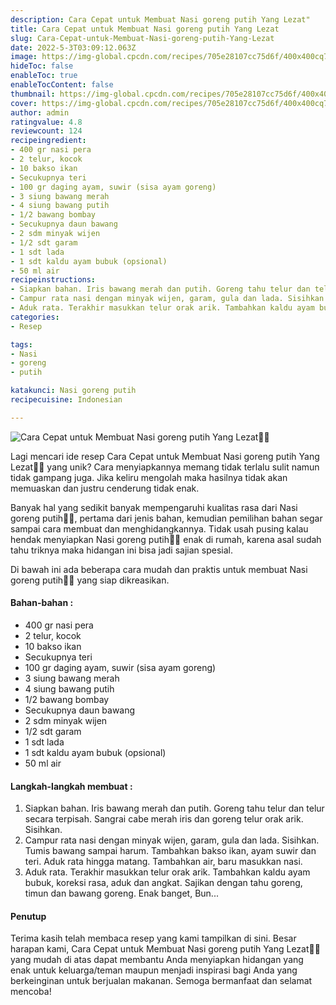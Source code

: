 ```yaml
---
description: Cara Cepat untuk Membuat Nasi goreng putih Yang Lezat"
title: Cara Cepat untuk Membuat Nasi goreng putih Yang Lezat
slug: Cara-Cepat-untuk-Membuat-Nasi-goreng-putih-Yang-Lezat
date: 2022-5-3T03:09:12.063Z
image: https://img-global.cpcdn.com/recipes/705e28107cc75d6f/400x400cq70/photo.jpg
hideToc: false
enableToc: true
enableTocContent: false
thumbnail: https://img-global.cpcdn.com/recipes/705e28107cc75d6f/400x400cq70/photo.jpg
cover: https://img-global.cpcdn.com/recipes/705e28107cc75d6f/400x400cq70/photo.jpg
author: admin
ratingvalue: 4.8
reviewcount: 124
recipeingredient:
- 400 gr nasi pera
- 2 telur, kocok
- 10 bakso ikan
- Secukupnya teri
- 100 gr daging ayam, suwir (sisa ayam goreng)
- 3 siung bawang merah
- 4 siung bawang putih
- 1/2 bawang bombay
- Secukupnya daun bawang
- 2 sdm minyak wijen
- 1/2 sdt garam
- 1 sdt lada
- 1 sdt kaldu ayam bubuk (opsional)
- 50 ml air
recipeinstructions:
- Siapkan bahan. Iris bawang merah dan putih. Goreng tahu telur dan telur secara terpisah. Sangrai cabe merah iris dan goreng telur orak arik. Sisihkan.
- Campur rata nasi dengan minyak wijen, garam, gula dan lada. Sisihkan. Tumis bawang sampai harum. Tambahkan bakso ikan, ayam suwir dan teri. Aduk rata hingga matang. Tambahkan air, baru masukkan nasi.
- Aduk rata. Terakhir masukkan telur orak arik. Tambahkan kaldu ayam bubuk, koreksi rasa, aduk dan angkat. Sajikan dengan tahu goreng, timun dan bawang goreng. Enak banget, Bun...
categories:
- Resep

tags:
- Nasi
- goreng
- putih

katakunci: Nasi goreng putih
recipecuisine: Indonesian

---
```


![Cara Cepat untuk Membuat Nasi goreng putih Yang Lezat👩‍🍳](https://img-global.cpcdn.com/recipes/705e28107cc75d6f/400x400cq70/photo.jpg)

Lagi mencari ide resep Cara Cepat untuk Membuat Nasi goreng putih Yang Lezat👩‍🍳 yang unik? Cara menyiapkannya memang tidak terlalu sulit namun tidak gampang juga. Jika keliru mengolah maka hasilnya tidak akan memuaskan dan justru cenderung tidak enak.

Banyak hal yang sedikit banyak mempengaruhi kualitas rasa dari Nasi goreng putih👩‍🍳, pertama dari jenis bahan, kemudian pemilihan bahan segar sampai cara membuat dan menghidangkannya. Tidak usah pusing kalau hendak menyiapkan Nasi goreng putih👩‍🍳 enak di rumah, karena asal sudah tahu triknya maka hidangan ini bisa jadi sajian spesial.

Di bawah ini ada beberapa cara mudah dan praktis untuk membuat Nasi goreng putih👩‍🍳 yang siap dikreasikan.

<!--inarticleads1-->

#### Bahan-bahan :

- 400 gr nasi pera
- 2 telur, kocok
- 10 bakso ikan
- Secukupnya teri
- 100 gr daging ayam, suwir (sisa ayam goreng)
- 3 siung bawang merah
- 4 siung bawang putih
- 1/2 bawang bombay
- Secukupnya daun bawang
- 2 sdm minyak wijen
- 1/2 sdt garam
- 1 sdt lada
- 1 sdt kaldu ayam bubuk (opsional)
- 50 ml air

<!--inarticleads2-->

#### Langkah-langkah membuat :

1. Siapkan bahan. Iris bawang merah dan putih. Goreng tahu telur dan telur secara terpisah. Sangrai cabe merah iris dan goreng telur orak arik. Sisihkan.
1. Campur rata nasi dengan minyak wijen, garam, gula dan lada. Sisihkan. Tumis bawang sampai harum. Tambahkan bakso ikan, ayam suwir dan teri. Aduk rata hingga matang. Tambahkan air, baru masukkan nasi.
1. Aduk rata. Terakhir masukkan telur orak arik. Tambahkan kaldu ayam bubuk, koreksi rasa, aduk dan angkat. Sajikan dengan tahu goreng, timun dan bawang goreng. Enak banget, Bun...

#### Penutup

Terima kasih telah membaca resep yang kami tampilkan di sini. Besar harapan kami, Cara Cepat untuk Membuat Nasi goreng putih Yang Lezat👩‍🍳 yang mudah di atas dapat membantu Anda menyiapkan hidangan yang enak untuk keluarga/teman maupun menjadi inspirasi bagi Anda yang berkeinginan untuk berjualan makanan. Semoga bermanfaat dan selamat mencoba!